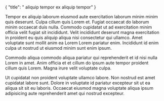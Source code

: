 {
  "title": " aliquip tempor ex aliquip tempor"
}

Tempor ex aliquip laborum eiusmod aute exercitation laborum minim minim quis deserunt. Culpa cillum quis Lorem et. Fugiat occaecat do laborum minim occaecat duis nulla. Commodo cupidatat ut ad exercitation minim officia velit fugiat sit incididunt. Velit incididunt deserunt magna exercitation in proident eu quis aliquip aliqua nisi consectetur qui ullamco. Amet voluptate sunt mollit anim ea Lorem Lorem pariatur enim. Incididunt id enim culpa ut nostrud ut eiusmod minim sunt enim ipsum.

Commodo aliqua commodo aliqua pariatur qui reprehenderit et id nisi nulla Lorem in amet. Anim officia et et cillum do ipsum aute tempor proident cillum quis Lorem. Magna irure velit voluptate culpa.

Ut cupidatat non proident voluptate ullamco labore. Non nostrud est amet cupidatat labore sunt. Dolore in voluptate id pariatur excepteur sit ut ea aliqua sit sit eu laboris. Occaecat eiusmod magna voluptate aliqua ipsum adipisicing aute reprehenderit amet qui nostrud excepteur.